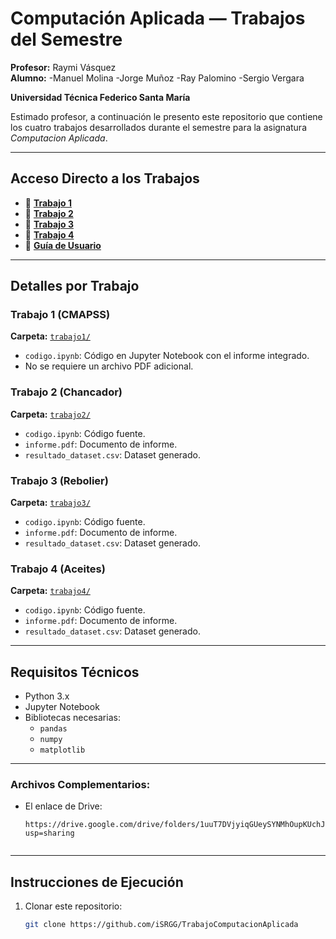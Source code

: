 # Computación Aplicada — Trabajos del Semestre

**Profesor:** Raymi Vásquez  
**Alumno:** -Manuel Molina
            -Jorge Muñoz
            -Ray Palomino
            -Sergio Vergara
            
**Universidad Técnica Federico Santa María**

Estimado profesor, a continuación le presento este repositorio que contiene los cuatro trabajos desarrollados durante el semestre para la asignatura *Computacion Aplicada*.

---

## Acceso Directo a los Trabajos

- 🔗 [**Trabajo 1**](https://github.com/iSRGG/TrabajoComputacionAplicada/tree/main/Trabajo%201)
- 🔗 [**Trabajo 2**](https://github.com/iSRGG/TrabajoComputacionAplicada/tree/main/Trabajo%202)
- 🔗 [**Trabajo 3**](https://github.com/iSRGG/TrabajoComputacionAplicada/tree/main/Trabajo%203)
- 🔗 [**Trabajo 4**](https://github.com/iSRGG/TrabajoComputacionAplicada/tree/main/Trabajo%204)
- 📄 [**Guía de Usuario**](https://github.com/iSRGG/TrabajoComputacionAplicada/blob/main/Docs.md)

---

## Detalles por Trabajo

### Trabajo 1 (CMAPSS)

**Carpeta:** [`trabajo1/`](https://github.com/iSRGG/TrabajoComputacionAplicada/tree/main/Trabajo%201)

- `codigo.ipynb`: Código en Jupyter Notebook con el informe integrado.
- No se requiere un archivo PDF adicional.

### Trabajo 2 (Chancador)

**Carpeta:** [`trabajo2/`](https://github.com/iSRGG/TrabajoComputacionAplicada/tree/main/Trabajo%202)

- `codigo.ipynb`: Código fuente.
- `informe.pdf`: Documento de informe.
- `resultado_dataset.csv`: Dataset generado.

### Trabajo 3 (Rebolier)

**Carpeta:** [`trabajo3/`](https://github.com/iSRGG/TrabajoComputacionAplicada/tree/main/Trabajo%203)

- `codigo.ipynb`: Código fuente.
- `informe.pdf`: Documento de informe.
- `resultado_dataset.csv`: Dataset generado.

### Trabajo 4 (Aceites)

**Carpeta:** [`trabajo4/`](https://github.com/iSRGG/TrabajoComputacionAplicada/tree/main/Trabajo%204)

- `codigo.ipynb`: Código fuente.
- `informe.pdf`: Documento de informe.
- `resultado_dataset.csv`: Dataset generado.

---

## Requisitos Técnicos

- Python 3.x  
- Jupyter Notebook  
- Bibliotecas necesarias:
  - `pandas`
  - `numpy`
  - `matplotlib`
  

---

### Archivos Complementarios:

- El enlace de Drive:
  ```text
  https://drive.google.com/drive/folders/1uuT7DVjyiqGUeySYNMhOupKUchJlBOsO?usp=sharing


 ---

## Instrucciones de Ejecución

1. Clonar este repositorio:
   ```bash
   git clone https://github.com/iSRGG/TrabajoComputacionAplicada
